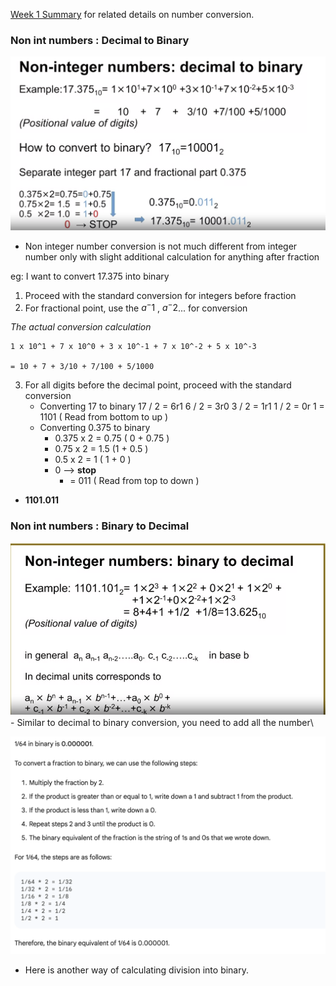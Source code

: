 [Week 1 Summary](../Week%201%20Introduction%20to%20number%20bases%20-%20%20conversion%20to%20decimal/Week%201%20Summary.md) for related details on number conversion. 


###  Non int numbers : Decimal to Binary 

![](non_int_number_conversion_decimal_to_binary.png)
- Non integer number conversion is not much different from integer number only with slight additional calculation for anything after fraction

eg: I want to convert 17.375 into binary 
1. Proceed with the standard conversion for integers before fraction
2. For fractional point, use the $a^-1$ , $a^-2$... for conversion

*The actual conversion calculation*
```
1 x 10^1 + 7 x 10^0 + 3 x 10^-1 + 7 x 10^-2 + 5 x 10^-3

= 10 + 7 + 3/10 + 7/100 + 5/1000
```
3. For all digits before the decimal point, proceed with the standard conversion
	 - Converting 17 to binary
		 17 / 2 = 6r1
		 6  / 2 = 3r0
		 3 / 2  = 1r1
		 1 / 2 = 0r 1
		 = 1101 ( Read from bottom to up )
	 - Converting 0.375 to binary
		 - 0.375 x 2 = 0.75 ( 0 + 0.75 )
		-  0.75 x 2 = 1.5 (1 + 0.5 )
		-  0.5 x 2 = 1 ( 1 + 0 )
		-  0 --> **stop**
			-  = 011 ( Read from top to down )
	
  - **1101.011**

### Non int numbers : Binary to Decimal
![](non_int_number_conversion_binary_to_decimal.png)
　- Similar to decimal to binary conversion, you need to add all the number\

![](converting_division_to_binary.png)
- Here is another way of calculating division into binary. 